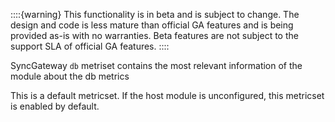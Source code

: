 ::::{warning}
This functionality is in beta and is subject to change. The design and code is less mature than official GA features and is being provided as-is with no warranties. Beta features are not subject to the support SLA of official GA features.
::::


SyncGateway `db` metriset contains the most relevant information of the module about the db metrics

This is a default metricset. If the host module is unconfigured, this metricset is enabled by default.
